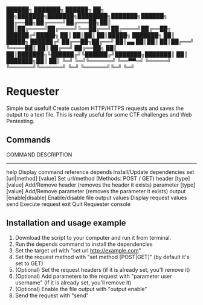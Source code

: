  ██████╗ ███████╗ ██████╗ ██╗   ██╗███████╗███████╗████████╗███████╗██████╗ 
 ██╔══██╗██╔════╝██╔═══██╗██║   ██║██╔════╝██╔════╝╚══██╔══╝██╔════╝██╔══██╗
 ██████╔╝█████╗  ██║   ██║██║   ██║█████╗  ███████╗   ██║   █████╗  ██████╔╝
 ██╔══██╗██╔══╝  ██║▄▄ ██║██║   ██║██╔══╝  ╚════██║   ██║   ██╔══╝  ██╔══██╗
 ██║  ██║███████╗╚██████╔╝╚██████╔╝███████╗███████║   ██║   ███████╗██║  ██║
 ╚═╝  ╚═╝╚══════╝ ╚══▀▀═╝  ╚═════╝ ╚══════╝╚══════╝   ╚═╝   ╚══════╝╚═╝  ╚═╝  

# Requester

Simple but useful! Create custom HTTP/HTTPS requests and saves the output to a text file. This is really useful for some CTF challenges and Web Pentesting.

## Commands

COMMAND                     DESCRIPTION
-------                     -----------
help                        Display command reference
depends                     Install/Update dependencies
set [url|method] [value]    Set url/method (Methods: POST / GET)
header [type] [value]       Add/Remove header (removes the header it exists)
parameter [type] [value]    Add/Remove parameter (removes the parameter it exists)
output [enable|disable]     Enable/disable file output
values                      Display request values
send                        Execute request
exit                        Quit Requester console

## Installation and usage example

1. Download the script to your computer and run it from terminal. 
2. Run the depends command to install the dependencies
3. Set the target url with "set url http://example.com"
4. Set the request method with "set method [POST|GET]" (by default it's set to GET)
5. (Optional) Set the request headers (if it is already set, you'll remove it)
6. (Optional) Add parameters to the request with "parameter user username" (if it is already set, you'll remove it)
7. (Optional) Enable the file output with "output enable"
8. Send the request with "send"
